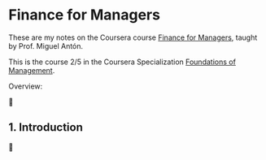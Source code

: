 # Finance for Managers

These are my notes on the Coursera course [Finance for Managers](https://www.coursera.org/learn/operational-finance?), taught by Prof. Miguel Antón.

This is the course 2/5 in the Coursera Specialization [Foundations of Management](https://www.coursera.org/specializations/foundations-management?).

Overview:

:construction:

## 1. Introduction

:construction:
